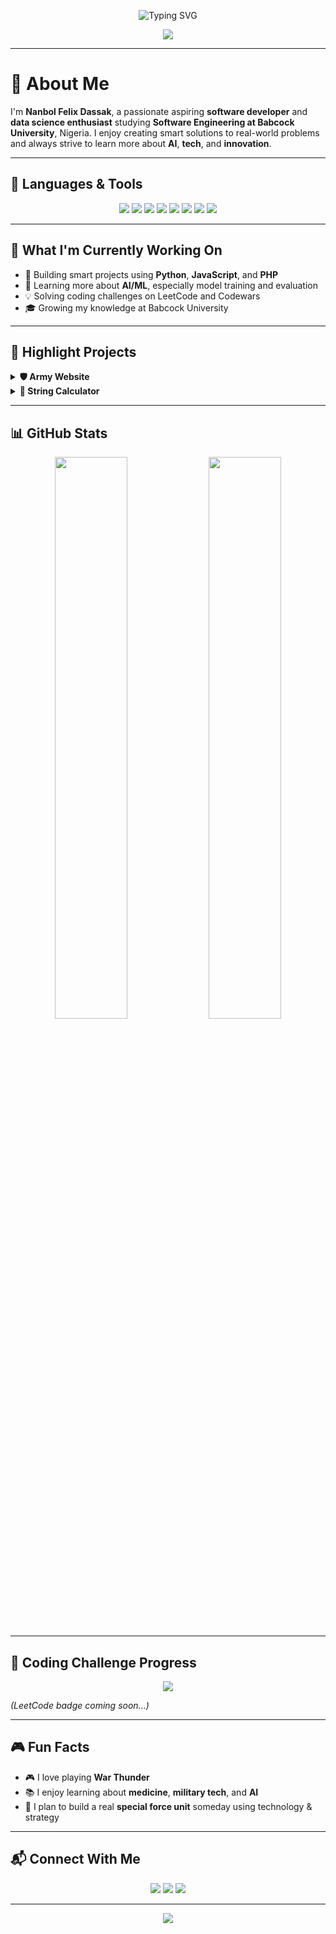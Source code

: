 <p align="center">
  <img src="https://readme-typing-svg.demolab.com?font=Fira+Code&duration=3000&pause=1000&color=00FFFF&center=true&vCenter=true&width=500&lines=Hi%2C+I'm+Nanbol+Felix+Dassak!;Aspiring+Software+Engineer+%7C+Data+Lover;Python+%7C+AI+%7C+Web+Development+Enthusiast" alt="Typing SVG" />
</p>

<p align="center">
  <img src="https://capsule-render.vercel.app/api?type=waving&color=0:0F2027,100:2C5364&height=200&section=header&text=Welcome%20To%20My%20GitHub!&fontSize=40&fontColor=00FFFF" />
</p>

---

# 👋 About Me

I'm **Nanbol Felix Dassak**, a passionate aspiring **software developer** and **data science enthusiast** studying **Software Engineering at Babcock University**, Nigeria. I enjoy creating smart solutions to real-world problems and always strive to learn more about **AI**, **tech**, and **innovation**.

---

## 🧰 Languages & Tools

<p align="center">
  <img src="https://img.shields.io/badge/Python-FFD43B?style=for-the-badge&logo=python&logoColor=blue" />
  <img src="https://img.shields.io/badge/JavaScript-F7DF1E?style=for-the-badge&logo=javascript&logoColor=black" />
  <img src="https://img.shields.io/badge/Java-007396?style=for-the-badge&logo=java&logoColor=white" />
  <img src="https://img.shields.io/badge/PHP-777BB4?style=for-the-badge&logo=php&logoColor=white" />
  <img src="https://img.shields.io/badge/MySQL-4479A1?style=for-the-badge&logo=mysql&logoColor=white" />
  <img src="https://img.shields.io/badge/C++-00599C?style=for-the-badge&logo=c%2B%2B&logoColor=white" />
  <img src="https://img.shields.io/badge/HTML5-E34F26?style=for-the-badge&logo=html5&logoColor=white" />
  <img src="https://img.shields.io/badge/CSS3-1572B6?style=for-the-badge&logo=css3&logoColor=white" />
</p>

---

## 🌱 What I'm Currently Working On

- 🔧 Building smart projects using **Python**, **JavaScript**, and **PHP**
- 🧠 Learning more about **AI/ML**, especially model training and evaluation
- 💡 Solving coding challenges on LeetCode and Codewars
- 🎓 Growing my knowledge at Babcock University

---

## 🚀 Highlight Projects

<details>
  <summary><b>🛡️ Army Website</b></summary>

A conceptual demo for a future defense force. Built with frontend + backend technologies. It represents my dream of creating a rapid-response security team for peacekeeping.

🔗 [View Project](https://github.com/Bolitupac/army-website.git)
</details>

<details>
  <summary><b>🧮 String Calculator</b></summary>

A Python script that lets users input numbers in text format and returns a computed result. Smart, fun, and useful!

🔗 [View Project](https://github.com/Bolitupac/String-Calculator.git)
</details>

---

## 📊 GitHub Stats

<p align="center">
  <img src="https://github-readme-stats.vercel.app/api?username=Bolitupac&show_icons=true&theme=tokyonight&hide_border=true" width="48%" />
  <img src="https://github-readme-stats.vercel.app/api/top-langs/?username=Bolitupac&layout=compact&theme=tokyonight&hide_border=true" width="48%" />
</p>

---

## 🎯 Coding Challenge Progress

<p align="center">
  <img src="https://www.codewars.com/users/Bolitupac/badges/large" />
</p>

_(LeetCode badge coming soon...)_

---

## 🎮 Fun Facts

- 🎮 I love playing **War Thunder**
- 📚 I enjoy learning about **medicine**, **military tech**, and **AI**
- 💭 I plan to build a real **special force unit** someday using technology & strategy

---

## 📬 Connect With Me

<p align="center">
  <a href="mailto:nanboldassak2@gmail.com"><img src="https://img.shields.io/badge/Gmail-D14836?style=for-the-badge&logo=gmail&logoColor=white"></a>
  <a href="https://www.linkedin.com/in/nanbol-dassak-444090292"><img src="https://img.shields.io/badge/LinkedIn-0077B5?style=for-the-badge&logo=linkedin&logoColor=white"></a>
  <a href="https://x.com/bolitupac"><img src="https://img.shields.io/badge/Twitter-1DA1F2?style=for-the-badge&logo=twitter&logoColor=white"></a>
</p>

---

<p align="center">
  <img src="https://capsule-render.vercel.app/api?type=waving&color=0:0F2027,100:2C5364&height=120&section=footer" />
</p>
